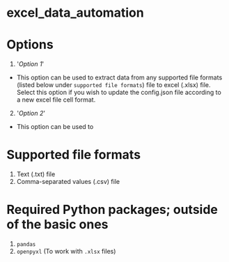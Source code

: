 # excel_data_automation

# Options
1. '*Option 1*'
- This option can be used to extract data from any supported file formats (listed below under `supported file formats`) file to excel (.xlsx) file. Select this option if you wish to update the config.json file according to a new excel file cell format.

2. '*Option 2*'
- This option can be used to 

# Supported file formats
1. Text (.txt) file
2. Comma-separated values (.csv) file


# Required Python packages; outside of the basic ones
1. `pandas`
2. `openpyxl` (To work with `.xlsx` files)

